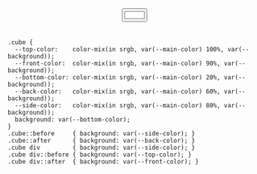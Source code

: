 <div class="example example20">
  <div class="example__view">
    <div class="cube">
      <div></div>
    </div>
    <input type="color" id="colorInput" name="colorInput" value="#ffffff" onChange="updateColor(value)" />
  </div>
  <pre class="example__code"><code class="language-css">.cube {
  --top-color:    color-mix(in srgb, var(--main-color) 100%, var(--background));
  --front-color:  color-mix(in srgb, var(--main-color) 90%, var(--background));
  --bottom-color: color-mix(in srgb, var(--main-color) 20%, var(--background));
  --back-color:   color-mix(in srgb, var(--main-color) 60%, var(--background));
  --side-color:   color-mix(in srgb, var(--main-color) 80%, var(--background));
  background: var(--bottom-color);
}
.cube::before     { background: var(--side-color); }
.cube::after      { background: var(--back-color); }
.cube div         { background: var(--side-color); }
.cube div::before { background: var(--top-color); }
.cube div::after  { background: var(--front-color); }</code></pre>
</div>

<style>
  #colorInput {
    position: absolute;
    bottom: 20px; left: 50%;
    translate: -50%;
  }
  .example20 .example__view {
    height: 300px;
    transform-style: preserve-3d;
    perspective: 1000px;
    perspective-origin: center center;
  }
  .example20 .cube {
    content: '';
    position: absolute;
    top: 50%; left: 50%;
    width: min(20%, 200px); aspect-ratio: 1/1;
    transform-style: preserve-3d;
    transform: rotateX(75deg) rotateZ(210deg);
    translate: -50% 0;
    animation: example20 7s linear infinite;

    --top-color: color-mix(in srgb, var(--main-color) 100%, var(--color-bg-primary));
    --front-color: color-mix(in srgb, var(--main-color) 90%, var(--color-bg-primary));
    --bottom-color: color-mix(in srgb, var(--main-color) 20%, var(--color-bg-primary));
    --back-color: color-mix(in srgb, var(--main-color) 60%, var(--color-bg-primary));
    --side-color: color-mix(in srgb, var(--main-color) 80%, var(--color-bg-primary));
    background: var(--bottom-color);
  }
  @keyframes example20 {
    to { transform: rotateX(75deg) rotateZ(570deg); }
  }
  @media (prefers-color-scheme: dark) {
    .example20 .cube {
      --main-color: #ffffff;
    }
  }
  @media (prefers-color-scheme: light) {
    .example20 .cube {
      --main-color: #333333;
    }
  }
  .example20 .cube::before,
  .example20 .cube::after,
  .example20 .cube div,
  .example20 .cube div::before,
  .example20 .cube div::after {
    content: '';
    position: absolute;
    width: 100%; aspect-ratio: 1/1;
    transform-style: preserve-3d;
  }
  .example20 .cube::before {
    background: var(--side-color);
    transform-origin: center right;
    rotate: y 90deg;
  }
  .example20 .cube::after {
    background: var(--back-color);
    transform-origin: bottom center;
    rotate: x -90deg;
  }
  .example20 .cube div {
    background: var(--side-color);
    transform-origin: center left;
    rotate: y -90deg;
  }
  .example20 .cube div::before {
    background: var(--top-color);
    transform-origin: center right;
    rotate: y -90deg;
  }
  .example20 .cube div::after {
    background: var(--front-color);
    transform-origin: top center;
    rotate: x -90deg;
  }
</style>

<script>
  const colorExample = document.querySelector('.example20 .cube');
  const colorInput = document.querySelector('#colorInput');
  function updateColor(value) {
    colorExample.setAttribute('style',`--main-color: ${value}`);
  }
  colorInput.setAttribute('value', getComputedStyle(colorExample).getPropertyValue('--main-color'))
</script>